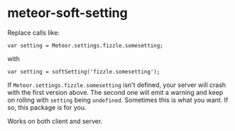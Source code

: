 meteor-soft-setting
===================

Replace calls like:

```
var setting = Meteor.settings.fizzle.somesetting;
```

with

```
var setting = softSetting('fizzle.somesetting');
```

If `Meteor.settings.fizzle.somesetting` isn't defined, your server
will crash with the first version above.  The second one will emit a
warning and keep on rolling with `setting` being `undefined`.
Sometimes this is what you want.  If so, this package is for you.

Works on both client and server.
